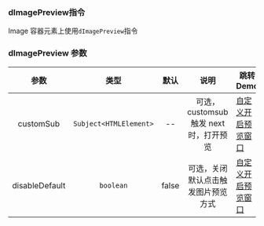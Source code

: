 ###  dImagePreview指令

Image 容器元素上使用`dImagePreview`指令

### dImagePreview 参数

|      参数      |          类型          | 默认  |                  说明                  | 跳转 Demo                                         |
| :------------: | :--------------------: | :---: | :------------------------------------: | ------------------------------------------------- |
|   customSub    | `Subject<HTMLElement>` |  --   | 可选，customsub 触发 next 时，打开预览 | [自定义开启预览窗口](demo#custom-usage) |
| disableDefault |       `boolean`        | false |   可选，关闭默认点击触发图片预览方式   | [自定义开启预览窗口](demo#custom-usage) |
